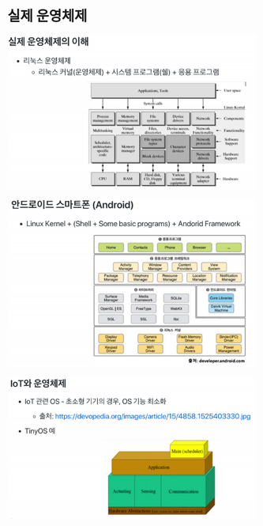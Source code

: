 # 실제 운영체제



![img](../image/os/os_image69.png)

![img](../image/os/os_image70.png)

![img](../image/os/os_image71.png)